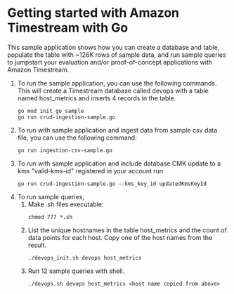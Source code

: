 # Getting started with Amazon Timestream with Go

This sample application shows how you can create a database and table, populate the table with ~126K rows of sample data, and run sample queries to jumpstart your evaluation and/or proof-of-concept applications with Amazon Timestream.

1. To run the sample application, you can use the following commands. This will create a Timestream database called devops with a table named host_metrics and inserts 4 records in the table.
    ```
    go mod init go_sample
    go run crud-ingestion-sample.go
    ```
1. To run with sample application and ingest data from sample csv data file, you can use the following command:
    ```
    go run ingestion-csv-sample.go
    ```
1. To run with sample application and include database CMK update to a kms "valid-kms-id" registered in your account run
    ```
    go run crud-ingestion-sample.go --kms_key_id updatedKmsKeyId
    ```
1. To run sample queries,  
    1. Make .sh files executable:
        ```
        chmod 777 *.sh
        ```
    1.  List the unique hostnames in the table host_metrics and the count of data points for each host. Copy one of the host names from the result.
        ```
        ./devops_init.sh devops host_metrics
        ```
    1. Run 12 sample queries with shell. 
        ```
        ./devops.sh devops host_metrics <host name copied from above>
       ```
